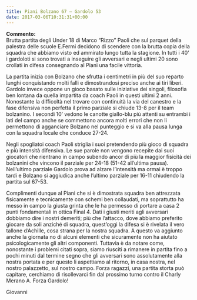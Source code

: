 ```yaml
---
title: Piani Bolzano 67 – Gardolo 53
date: 2017-03-06T10:31:31+00:00
---
```

**Commento:**  
Brutta partita degli Under 18 di Marco “Rizzo” Paoli che sul parquet della palestra delle scuole E.Fermi decidono di scendere con la brutta copia della squadra che abbiamo visto ed ammirato lungo tutta la stagione. In tutti i 40’ i gardoloti si sono trovati a inseguire gli avversari e negli ultimi 20 sono crollati in difesa consegnando al Piani una facile vittoria.

La partita inizia con Bolzano che sfrutta i centimetri in più del suo reparto lunghi conquistando molti falli e dimostrandosi preciso anche ai tiri liberi. Gardolo invece oppone un gioco basato sulle iniziative dei singoli, filosofia ben lontana da quella impartita da coach Paoli in questi ultimi 2 anni. Nonostante la difficoltà nel trovare con continuità la via del canestro e la fase difensiva non perfetta il primo parziale si chiude 13-8 per il team bolzanino. I secondi 10’ vedono le canotte giallo-blu più attenti su entrambi i lati del campo anche se commettono ancora molti errori che non li permettono di agganciare Bolzano nel punteggio e si va alla pausa lunga con la squadra locale che conduce 27-24.

Negli spogliatoi coach Paoli striglia i suoi pretendendo più gioco di squadra e più intensità difensiva. Le sue parole non vengono recepite dai suoi giocatori che rientrano in campo subendo ancor di più la maggior fisicità dei bolzanini che vincono il parziale per 24-18 (51-42 all’ultima pausa). Nell’ultimo parziale Gardolo prova ad alzare l’intensità ma ormai è troppo tardi e Bolzano si aggiudica anche l’ultimo parziale per 16-11 chiudendo la partita sul 67-53.

Complimenti dunque al Piani che si è dimostrata squadra ben attrezzata fisicamente e tecnicamente con schemi ben collaudati, ma soprattutto ha messo in campo la giusta grinta che le ha permesso di portare a casa 2 punti fondamentali in ottica Final 4. Dati i giusti meriti agli avversari dobbiamo dire i nostri demeriti; più che l’attacco, dove abbiamo preferito giocare da soli anziché di squadra, quest’oggi la difesa si è rivelata il vero tallone d’Achille, cosa strana per la nostra squadra. A questo va aggiunto anche la giornata no di alcuni elementi che sicuramente non ha aiutato psicologicamente gli altri componenti. Tuttavia è da notare come, nonostante i problemi citati sopra, siamo riusciti a rimanere in partita fino a pochi minuti dal termine segno che gli avversari sono assolutamente alla nostra portata e per questo li aspettiamo al ritorno, in casa nostra, nel nostro palazzetto, sul nostro campo. Forza ragazzi, una partita storta può capitare, cerchiamo di risollevarci fin dal prossimo turno contro il Charly Merano A. Forza Gardolo!

Giovanni